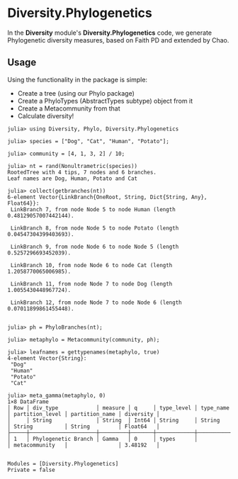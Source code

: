 # Diversity.Phylogenetics

In the **Diversity** module's **Diversity.Phylogenetics** code,
we generate Phylogenetic diversity measures, based on Faith PD
and extended by Chao.

## Usage

Using the functionality in the package is simple:

- Create a tree (using our Phylo package)
- Create a PhyloTypes (AbstractTypes subtype) object from it
- Create a Metacommunity from that
- Calculate diversity!

```julia-repl
julia> using Diversity, Phylo, Diversity.Phylogenetics

julia> species = ["Dog", "Cat", "Human", "Potato"];

julia> community = [4, 1, 3, 2] / 10;

julia> nt = rand(Nonultrametric(species))
RootedTree with 4 tips, 7 nodes and 6 branches.
Leaf names are Dog, Human, Potato and Cat

julia> collect(getbranches(nt))
6-element Vector{LinkBranch{OneRoot, String, Dict{String, Any}, Float64}}:
 LinkBranch 7, from node Node 5 to node Human (length 0.48129057007442144).

 LinkBranch 8, from node Node 5 to node Potato (length 0.04547304399403693).

 LinkBranch 9, from node Node 6 to node Node 5 (length 0.5257296693452039).

 LinkBranch 10, from node Node 6 to node Cat (length 1.2058770065006985).

 LinkBranch 11, from node Node 7 to node Dog (length 1.0055430448967724).

 LinkBranch 12, from node Node 7 to node Node 6 (length 0.07011899861455448).


julia> ph = PhyloBranches(nt);

julia> metaphylo = Metacommunity(community, ph);

julia> leafnames = gettypenames(metaphylo, true)
4-element Vector{String}:
 "Dog"
 "Human"
 "Potato"
 "Cat"

julia> meta_gamma(metaphylo, 0)
1×8 DataFrame
│ Row │ div_type            │ measure │ q     │ type_level │ type_name │ partition_level │ partition_name │ diversity │
│     │ String              │ String  │ Int64 │ String     │ String    │ String          │ String         │ Float64   │
├─────┼─────────────────────┼─────────┼───────┼────────────┼───────────┼─────────────────┼────────────────┼───────────┤
│ 1   │ Phylogenetic Branch │ Gamma   │ 0     │ types      │           │ metacommunity   │                │ 3.48192   │
```

```@contents
```

```@autodocs
Modules = [Diversity.Phylogenetics]
Private = false
```

```@index
```
